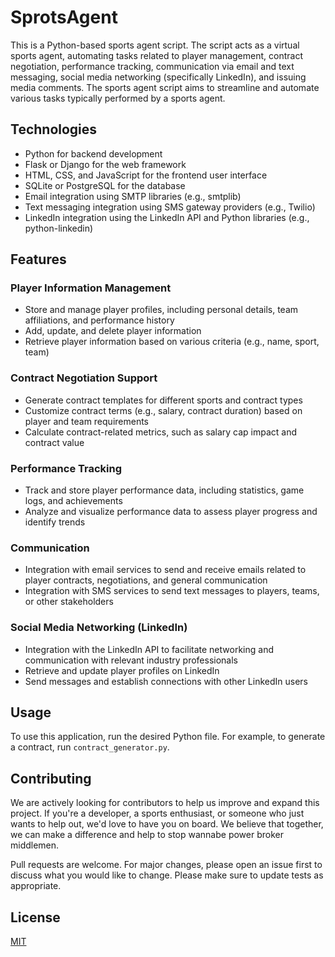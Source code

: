 # SprotsAgent

This is a Python-based sports agent script. The script acts as a virtual sports agent, automating tasks related to player management, contract negotiation, performance tracking, communication via email and text messaging, social media networking (specifically LinkedIn), and issuing media comments. The sports agent script aims to streamline and automate various tasks typically performed by a sports agent.

## Technologies

- Python for backend development
- Flask or Django for the web framework
- HTML, CSS, and JavaScript for the frontend user interface
- SQLite or PostgreSQL for the database
- Email integration using SMTP libraries (e.g., smtplib)
- Text messaging integration using SMS gateway providers (e.g., Twilio)
- LinkedIn integration using the LinkedIn API and Python libraries (e.g., python-linkedin)

## Features

### Player Information Management

- Store and manage player profiles, including personal details, team affiliations, and performance history
- Add, update, and delete player information
- Retrieve player information based on various criteria (e.g., name, sport, team)

### Contract Negotiation Support

- Generate contract templates for different sports and contract types
- Customize contract terms (e.g., salary, contract duration) based on player and team requirements
- Calculate contract-related metrics, such as salary cap impact and contract value

### Performance Tracking

- Track and store player performance data, including statistics, game logs, and achievements
- Analyze and visualize performance data to assess player progress and identify trends

### Communication

- Integration with email services to send and receive emails related to player contracts, negotiations, and general communication
- Integration with SMS services to send text messages to players, teams, or other stakeholders

### Social Media Networking (LinkedIn)

- Integration with the LinkedIn API to facilitate networking and communication with relevant industry professionals
- Retrieve and update player profiles on LinkedIn
- Send messages and establish connections with other LinkedIn users

## Usage

To use this application, run the desired Python file. For example, to generate a contract, run `contract_generator.py`.

## Contributing

We are actively looking for contributors to help us improve and expand this project. If you're a developer, a sports enthusiast, or someone who just wants to help out, we'd love to have you on board. We believe that together, we can make a difference and help to stop wannabe power broker middlemen.

Pull requests are welcome. For major changes, please open an issue first to discuss what you would like to change. Please make sure to update tests as appropriate.

## License

[MIT](https://choosealicense.com/licenses/mit/)